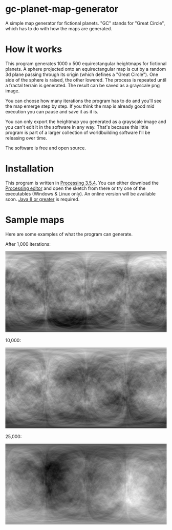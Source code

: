 # gc-planet-map-generator
A simple map generator for fictional planets. "GC" stands for "Great Circle", which has to do with how the maps are generated.

# How it works
This program generates 1000 x 500 equirectangular heightmaps for fictional planets. A sphere projected onto an equirectangular map is cut by a random 3d plane passing through its origin (which defines a "Great Circle"). One side of the sphere is raised, the other lowered. The process is repeated until a fractal terrain is generated. The result can be saved as a grayscale png image.

You can choose how many iterations the program has to do and you'll see the map emerge step by step. If you think the map is already good mid execution you can pause and save it as it is.

You can only export the heightmap you generated as a grayscale image and you can't edit it in the software in any way. That's because this little program is part of a larger collection of worldbuilding software I'll be releasing over time.

The software is free and open source.

# Installation
This program is written in [Processing 3.5.4](https://www.processing.org/). You can either download the [Processing editor](https://www.processing.org/download/) and open the sketch from there or try one of the executables (Windows & Linux only). An online version will be available soon. [Java 8 or greater](https://java.com/download/) is required.

# Sample maps

Here are some examples of what the program can generate.

After 1,000 iterations:

![1000 iterations](/images/1000%20iterations.png)

10,000:

![10000 iterations](/images/10000%20iterations.png)

25,000:

![25000 iterations](/images/25000%20iterations.png)
